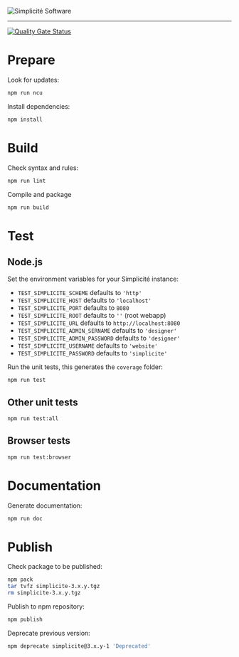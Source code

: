 ![Simplicit&eacute; Software](https://platform.simplicite.io/logos/logo250-grey.png)
* * *

[![Quality Gate Status](https://sonarcloud.io/api/project_badges/measure?project=simplicitesoftware_javascript-api&metric=alert_status)](https://sonarcloud.io/dashboard?id=simplicitesoftware_javascript-api)

Prepare
=======

Look for updates:

```bash
npm run ncu
```

Install dependencies:

```bash
npm install
```

Build
=====

Check syntax and rules:

```bash
npm run lint
```

Compile and package

```bash
npm run build
```

Test
====

Node.js
-------

Set the environment variables for your Simplicité instance:

- `TEST_SIMPLICITE_SCHEME` defaults to `'http'`
- `TEST_SIMPLICITE_HOST` defaults to `'localhost'`
- `TEST_SIMPLICITE_PORT` defaults to `8080`
- `TEST_SIMPLICITE_ROOT` defaults to `''` (root webapp)
- `TEST_SIMPLICITE_URL` defaults to `http://localhost:8080`
- `TEST_SIMPLICITE_ADMIN_SERNAME` defaults to `'designer'`
- `TEST_SIMPLICITE_ADMIN_PASSWORD` defaults to `'designer'`
- `TEST_SIMPLICITE_USERNAME` defaults to `'website'`
- `TEST_SIMPLICITE_PASSWORD` defaults to `'simplicite'`

Run the unit tests, this generates the `coverage` folder:

```bash
npm run test
```

Other unit tests
----------------

```bash
npm run test:all
```

Browser tests
-------------

```bash
npm run test:browser
```

Documentation
=============

Generate documentation:

```bash
npm run doc
```

Publish
=======

Check package to be published:

```bash
npm pack
tar tvfz simplicite-3.x.y.tgz
rm simplicite-3.x.y.tgz
```

Publish to npm repository:

```bash
npm publish
```

Deprecate previous version:

```bash
npm deprecate simplicite@3.x.y-1 'Deprecated'
```